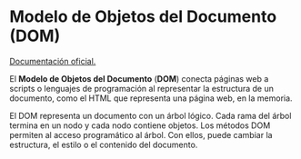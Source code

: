 # Modelo de Objetos del Documento (DOM)


[Documentación oficial.](https://developer.mozilla.org/es/docs/Web/API/Document_Object_Model)

El **Modelo de Objetos del Documento** (__DOM__) conecta páginas web a scripts o lenguajes de programación al representar la estructura de un documento, como el HTML que representa una página web, en la memoria.

El DOM representa un documento con un árbol lógico. Cada rama del árbol termina en un nodo y cada nodo contiene objetos. Los métodos DOM permiten al acceso programático al árbol. Con ellos, puede cambiar la estructura, el estilo o el contenido del documento.